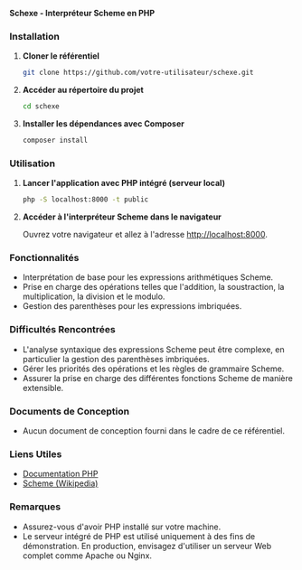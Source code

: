 **Schexe - Interpréteur Scheme en PHP**

### Installation

1. **Cloner le référentiel**

   ```bash
   git clone https://github.com/votre-utilisateur/schexe.git
   ```

2. **Accéder au répertoire du projet**

   ```bash
   cd schexe
   ```

3. **Installer les dépendances avec Composer**

   ```bash
   composer install
   ```

### Utilisation

1. **Lancer l'application avec PHP intégré (serveur local)**

   ```bash
   php -S localhost:8000 -t public
   ```

2. **Accéder à l'interpréteur Scheme dans le navigateur**

   Ouvrez votre navigateur et allez à l'adresse [http://localhost:8000](http://localhost:8000).

### Fonctionnalités

- Interprétation de base pour les expressions arithmétiques Scheme.
- Prise en charge des opérations telles que l'addition, la soustraction, la multiplication, la division et le modulo.
- Gestion des parenthèses pour les expressions imbriquées.

### Difficultés Rencontrées

- L'analyse syntaxique des expressions Scheme peut être complexe, en particulier la gestion des parenthèses imbriquées.
- Gérer les priorités des opérations et les règles de grammaire Scheme.
- Assurer la prise en charge des différentes fonctions Scheme de manière extensible.

### Documents de Conception

- Aucun document de conception fourni dans le cadre de ce référentiel.

### Liens Utiles

- [Documentation PHP](https://www.php.net/manual/en/)
- [Scheme (Wikipedia)](https://en.wikipedia.org/wiki/Scheme_(programming_language))

### Remarques

- Assurez-vous d'avoir PHP installé sur votre machine.
- Le serveur intégré de PHP est utilisé uniquement à des fins de démonstration. En production, envisagez d'utiliser un serveur Web complet comme Apache ou Nginx.
